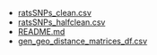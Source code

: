 - [ratsSNPs_clean.csv](ratsSNPs_clean.csv)
- [ratsSNPs_halfclean.csv](ratsSNPs_halfclean.csv)
- [README.md](README.md)
- [gen_geo_distance_matrices_df.csv](gen_geo_distance_matrices_df.csv)
